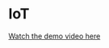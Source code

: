 # IoT

[Watch the demo video here](https://drive.google.com/file/d/1ECJb4vjWYnAIrUcE5WUNgxEdDocq79-Y/view)